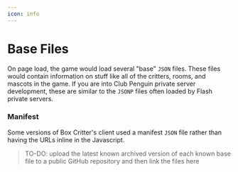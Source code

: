 ```yaml
---
icon: info
---
```


# Base Files

On page load, the game would load several "base" `JSON` files. These files would contain information on stuff like all of the critters, rooms, and mascots in the game. If you are into Club Penguin private server development, these are similar to the `JSONP` files often loaded by Flash private servers.

### Manifest

Some versions of Box Critter's client used a manifest `JSON` file rather than having the URLs inline in the Javascript.

> TO-DO: upload the latest known archived version of each known base file to a public GitHub repository and then link the files here

